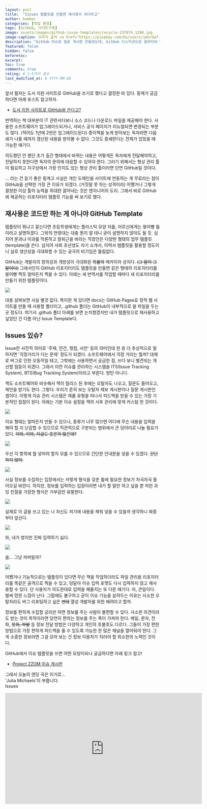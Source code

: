 ```yaml
---
layout: post
title:  "Issues 템플릿을 만들면 재사용이 되더라고"
author: bomber
categories: [작업 환경]
tags: [GitHub, 사이트구축]
image: assets/images/github-issue-templates/recycle-237874_1280.jpg
image-caption: 이미지 출처 <a href="https://pixabay.com/ko/users/imordaf-117056/?utm_source=link-attribution&amp;utm_medium=referral&amp;utm_campaign=image&amp;utm_content=237874">imordaf</a>
description: "GitHub 이슈로 질문 게시판 만들었는데, GitHub 디스커션으로 갈아타야 했던 썰"
featured: false
hidden: false
beforetoc: 
excerpt: 
toc: true
comments: true
rating: # 1~5까지 점수
last_modified_at: # YYYY-MM-DD
---
```


앞서 필자는 도서 지원 사이트로 GitHub을 쓰기로 했다고 결정한 바 있다. 
핑계가 궁금하다면 아래 포스트 참고하자.

* <a href="{{ site.baseurl }}/github/" target="_blank">도서 지원 사이트로 GitHub을 쓴다고?</a>

번역하는 책 대부분이 IT 관련서다보니 소스 코드나 다운로드 파일을 제공해야 한다. 사용한 소프트웨어가 업그레이드되거나, 서비스 공식 페이지가 리뉴얼되면 변경되는 부분도 많다. (적어도 1년에 2번은 업그레이드된다) 종이책을 늦게 받아보는 독자라면 다음 쇄가 나올 때까지 갱신된 내용을 받아볼 수 없다. 그것도 증쇄한다는 전제가 있었을 때 가능한 얘기다. 

의도했던 안 했던 초기 출간 형태에서 바뀌는 내용은 어떻게든 독자에게 전달해야하고, 전달하지 못한다면 독자의 문의에 대응할 수 있어야 한다. 그러기 위해서는 형상 관리 툴이 필요하고 지구상에서 가장 인지도 있는 형상 관리 툴이라면 단연 GitHub일 것이다. 

... 라는 건 듣기 좋은 핑계고 사실은 개인 도메인을 사이트에 연동하는 게 무료라는 점이 GitHub을 선택한 가장 큰 이유가 되겠다. (거짓말 못 하는 성격이라) 어쨌거나 그렇게 결정한 이상 툴의 능력을 최대한 끌어내는 것은 엔지니어의 도리. 그래서 바로 GitHub에 제공하는 리포지터리 템플릿 기능을 써 보기로 했다.

## 재사용은 코드만 하는 게 아니야 GitHub Template

템플릿이 뭐냐고 묻는다면 초등학생에게는 플라스틱 모양 자를, 어르신에게는 붕어빵 틀이라고 설명하겠다. 그밖의 연령대는 대충 뭔지 알 테니 굳이 설명하지 않아도 될 듯. 심지어 문과냐 이과를 막론하고 칼퇴근을 바라는 직장인은 다양한 형태의 업무 템플릿(template)을 쓴다. 심지어 사회 초년생도 자기 소개서, 이력서 템플릿을 활용할 정도이니 실로 생산성을 극대화할 수 있는 궁극의 비기임은 틀림없다.

GitHub는 개발자의 창의성과 개방성이 극대화된 <del>복붙의</del> 메카이자 성지다. <del>(그 말이 그 말이다)</del>
그래서인지 GitHub 리포지터리도 템플릿을 만들면 같은 형태의 리포지터리를 붕어빵 찍듯 얼마든지 찍을 수 있다. 아래는 새 번역서를 작업할 때마다 새 리포지터리를 만들기 위한 템플릿이다.   

<img class="shadow" src="{{ site.baseurl }}/assets/images/github-issue-templates/template.png" alter="template">

대충 살펴보면 사실 별것 없다. 특이한 게 있다면 docs는 GitHub Pages로 정적 웹 사이트를 만들 때 사용할 폴더이고, .github 폴더는 GitHub이 내부적으로 쓸 파일을 두는 곳 정도다. 여기서 .github 폴더 아래를 보면 눈치챘겠지만 내가 템플릿으로 재사용하고 싶었던 건 다름 아닌 Issue Template다. 

## Issues 있슈?

Issue란 사전적 의미로 '주제, 안건, 쟁점, 사안' 등의 의미인데 한 층 더 추상적으로 말하자면 '걱정거리가 디는 문제' 정도가 되겠다. 소프트웨어에서 걱정 거리는 뭘까? 대체로 버그로 인한 오동작일 테고, 그밖에는 사용하면서 궁금한 점, 쓰다 보니 별견되는 개선할 점등이 되겠다. 그래서 이런 이슈를 관리하는 시스템을 ITS(Issue Tracking System), BTS(Bug Tracking System)이라고 부른다. <dev>방탄 아니다.</del>

책도 소프트웨어와 비슷해서 책이 릴리스 된 후에는 오탈자도 나오고, 질문도 들어오고, 제안을 받기도 한다. 그렇다. 우리가 흔히 보는 오탈자 제보 게시판이나 질문 게시판인 셈이다. 이렇게 이슈 관리 시스템은 제품 유형을 떠나서 피드백을 받을 수 있는 가장 기본적인 접점이 된다. 아래는 기본 이슈 설정을 책의 사후 관리에 맞게 커스텀 한 것이다.

<img class="shadow" src="{{ site.baseurl }}/assets/images/github-issue-templates/issues-000.png" alter="issues-000">

이슈 형태는 얼마든지 만들 수 있으나, 종류가 너무 많으면 어디에 무슨 내용을 입력을 해야 할 지 난감할 수 있으므로 직관적으로 구분되는 범위에서 큰 덩어리로 나눌 필요가 있다. <del>이봐, 이봐, 지금도 충분히 많은데?</del>

<img class="shadow" src="{{ site.baseurl }}/assets/images/github-issue-templates/issues-001.png" alter="issues-001">

우선 각 항목에 뭘 넣어야 할지 모를 수 있으므로 간단한 안내문을 넣을 수 있겠다. <del>간단하지 않아.</del>

<img class="shadow" src="{{ site.baseurl }}/assets/images/github-issue-templates/issues-002.png" alter="issues-002">

사실 정보를 수집하는 입장에서는 저렇게 형식을 갖춘 틀에 필요한 정보가 차곡차곡 들어오길 바란다. 하지만, 정보를 입력하는 입장이라면 내가 할 말만 하고 싶을 뿐 저런 과잉 친절을 가장한 형식은 거부감만 유발한다. 

<img class="shadow" src="{{ site.baseurl }}/assets/images/github-issue-templates/issues-003.png" alter="issues-003">

실제로 이 글을 쓰고 있는 나 자신도 저기에 내용을 채워 넣을 수 있을까 생각하니 짜증부터 앞선다.

<img class="shadow" src="{{ site.baseurl }}/assets/images/github-issue-templates/issues-004.png" alter="issues-004">

와, 내가 썼지만 진짜 입력하기 싫다. 

<img class="shadow" src="{{ site.baseurl }}/assets/images/github-issue-templates/issues-005.png" alter="issues-005">

움... 그냥 꺼버릴까?

<img class="shadow" src="{{ site.baseurl }}/assets/images/github-issue-templates/issues-006.png" alter="issues-006">

어쨌거나 기능적으로는 템플릿이 있다면 무슨 책을 작업하더라도 파일 관리용 리포지터리를 똑같은 골격으로 찍을 수 있고, 덩달아 이슈 입력 포맷도 다시 입력하지 않고 재사용할 수 있다. 
단 사용자가 의도한대로 입력을 해줄지는 또 다른 얘기다. 
아, 큰일이다. 벌써 망한 느낌이 난다. 
그럼에도 불구하고 굳이 이슈 기능을 살려두는 이유는 사소한 오탈자라도 버그 리포팅하고 싶은 <del>변태</del> 열성 개발자를 위한 배려라고 할까. 

정보를 편하게 수집할 궁리만 하면 정보를 주는 사람이 불편할 수 있다. 사소한 의견이라도 받는 것이 목적이라면 당연히 편의는 정보를 주는 쪽이 가져야 한다. 메일, 문자, 전화, <del>봉화, 파발</del> 등 정보 전달 방법은 다양하고 개인의 호불호도 다르다. 그들이 가장 편한 방법으로 가장 편하게 피드백을 줄 수 있도록 가능한 한 많은 채널을 열어둬야 한다. 그게 소중한 정보라면 그걸 모아 보는 건 정보 이용자가 치러야 할 최소한의 노력인 것이다. 

GitHub에서 이슈 템플릿을 쓰면 어떤 모양이되나 궁금하다면 아래 링크 참고!

<ul>
    <li>
        <a href="https://github.com/project-zzom/project-zzom.github.io/issues/new/choose" target="_blank">Project ZZOM 이슈 게시판</a>
    </li>
</ul>

그래서 오늘의 엔딩 곡은 이거로...<br/>
'Julia Michaels'이 부릅니다. <br/>
Issues

<div class="center"><iframe width="640" height="360" src="https://www.youtube.com/embed/9Ke4480MicU" title="YouTube video player" frameborder="0" allow="accelerometer; autoplay; clipboard-write; encrypted-media; gyroscope; picture-in-picture" allowfullscreen></iframe></div>